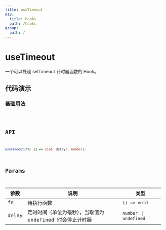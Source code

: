 ```yaml
---
title: useTimeout
nav:
  title: Hooks
  path: /hooks
group:
  path: /
---
```


# useTimeout

一个可以处理 setTimeout 计时器函数的 Hook。

## 代码演示

### 基础用法

<code src="./demo/demo01.tsx" />

## API

```ts
useTimeout(fn: () => void, delay?: number);
```

## Params

|参数|说明|类型|
|---|---|---|
|fn|待执行函数|`() => void`|
|delay|定时时间（单位为毫秒），当取值为 undefined 时会停止计时器|`number` \| `undefined`|
